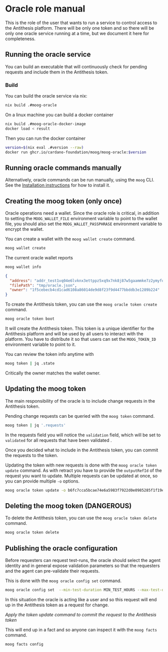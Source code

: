 # Oracle role manual

This is the role of the user that wants to run a service to control access to the Antithesis platform. There will be only one token and so there will be only one oracle service running at a time, but we document it here for completeness.

## Running the oracle service

You can build an executable that will continuously check for pending requests and include them in the Antithesis token.

### Build

You can build the oracle service via nix:

```bash
nix build .#moog-oracle
```

On a linux machine you can build a docker container

```bash
nix build .#moog-oracle-docker-image
docker load < result
```

Then you can run the docker container

```bash
version=$(nix eval .#version --raw)
docker run ghcr.io/cardano-foundation/moog/moog-oracle:$version
```

## Running oracle commands manually

Alternatively, oracle commands can be run manually, using the `moog` CLI. See the [Installation instructions](user/installation.md) for how to install it.

## Creating the moog token (only once)

Oracle operations need a wallet. Since the oracle role is critical, in addition to setting the `MOOG_WALLET_FILE` environment variable to point to the wallet file, you should also set the `MOOG_WALLET_PASSPHRASE` environment variable to encrypt the wallet.

You can create a wallet with the `moog wallet create` command.

```bash
moog wallet create
```

The current oracle wallet reports

```bash
moog wallet info
```

```json
{
  "address": "addr_test1vq04e6lvknx3ettppz5xq9x7nk8j87w5gaammke7z2ymyfqtkl4vv",
  "filePath": "tmp/oracle.json",
  "owner": "1f5cebecb4cd1cad6108a86014de9d8f23f9d4477bbddb3e1289b224"
}
```

To create the Antithesis token, you can use the `moog oracle token create` command.

```bash
moog oracle token boot
```

It will create the Antithesis token. This token is a unique identifier for the Antithesis platform and will be used by all users to interact with the platform. You have to distribute it so that users can set the `MOOG_TOKEN_ID` environment variable to point to it.

You can review the token info anytime with

```bash
moog token | jq .state
```

Critically the owner matches the wallet owner.

## Updating the moog token

The main responsibility of the oracle is to include change requests in the Antithesis token.

Pending change requests can be queried with the `moog token` command.

```bash
moog token | jq '.requests'
```

In the requests field you will notice the `validation` field, which will be set to `validated` for all requests that have been validated .

Once you decided what to include in the Antithesis token, you can commit the requests to the token.

Updating the token with new requests is done with the `moog oracle token update` command. As with retract you have to provide the `outputRefId` of the request you want to update. Multiple requests can be updated at once, so you can provide multiple `-o` options.

```bash
moog oracle token update -o b6fc7cca5bcae74e6a5983f7922d0e0985285f1f19e62ccc9cb9fd4d3766a81b-0
```

## Deleting the moog token (DANGEROUS)

To delete the Antithesis token, you can use the `moog oracle token delete` command.

```bash
moog oracle token delete
```

## Publishing the oracle configuration

Before requesters can request test-runs, the oracle should select the agent identity and in general expose validation parameters so that the requesters and the agent can pre-validate their requests.

This is done with the `moog oracle config set` command.


```bash
moog oracle config set  --min-test-duration MIN_TEST_HOURS --max-test-duration MAX_TEST_HOURS --agent-pkh PUBLIC_KEY_HASH
```

In this situation the oracle is acting like a user and so this request will end up in the Antithesis token as a request for change.

*Apply the token update command to commit the request to the Antithesis token*

This will end up in a fact and so anyone can inspect it with the `moog facts` command.

```bash
moog facts config
```
